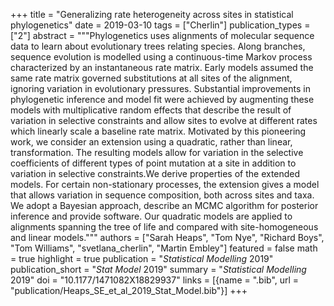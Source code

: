 +++
title = "Generalizing rate heterogeneity across sites in statistical phylogenetics"
date = 2019-03-10
tags = ["Cherlin"]
publication_types = ["2"]
abstract = """Phylogenetics uses alignments of molecular sequence data to learn about evolutionary trees relating species. Along branches, sequence evolution is modelled using a continuous-time Markov process characterized by an instantaneous rate matrix. Early models assumed the same rate matrix governed substitutions at all sites of the alignment, ignoring variation in evolutionary pressures. Substantial improvements in phylogenetic inference and model fit were achieved by augmenting these models with multiplicative random effects that describe the result of variation in selective constraints and allow sites to evolve at different rates which linearly scale a baseline rate matrix. Motivated by this pioneering work, we consider an extension using a quadratic, rather than linear, transformation. The resulting models allow for variation in the selective coefficients of different types of point mutation at a site in addition to variation in selective constraints.We derive properties of the extended models. For certain non-stationary processes, the extension gives a model that allows variation in sequence composition, both across sites and taxa. We adopt a Bayesian approach, describe an MCMC algorithm for posterior inference and provide software. Our quadratic models are applied to alignments spanning the tree of life and compared with site-homogeneous and linear models."""
authors = ["Sarah Heaps", "Tom Nye", "Richard Boys", "Tom Williams", "svetlana_cherlin", "Martin Embley"]
featured = false
math = true
highlight = true
publication = "*Statistical Modelling* 2019"
publication_short = "*Stat Model* 2019"
summary = "*Statistical Modelling* 2019"
doi = "10.1177/1471082X18829937"
links = [{name = ".bib", url = "publication/Heaps_SE_et_al_2019_Stat_Model.bib"}]
+++

